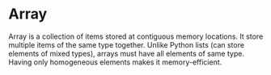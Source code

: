 # Array
 Array is a collection of items stored at contiguous memory locations. It store multiple items of the same type together. Unlike Python lists (can store elements of mixed types), arrays must have all elements of same type. Having only homogeneous elements makes it memory-efficient.
